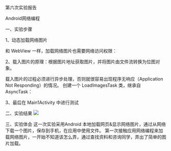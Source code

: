 第六次实验报告

Android网络编程

一、实验步骤

1、动态加载网络图片

和 WebView 一样，加载网络图片也需要网络访问权限：
    <uses-permission android:name="android.permission.INTERNET" />
    
2、载入图片的原理：根据图片地址获取图片，并将图片由文件流转换为位图对象。

载入图片的过程必须进行异步处理，否则就很容易出现程序无响应（Application Not Responding）的情况。
创建一个 LoadImagesTask 类，继承自 AsyncTask：

3、最后在 Main1Activity 中进行测试

二、实验结果
![](https://github.com/LaineChen/android-labs-2018/blob/master/com1614080901225/6.png)

三、实验体会
这一次实验采用Android 本地加载网页&显示网络图片，通过从网络下载一个图片，保存到手机，在应用中使用文件。
第一次接触应用网络编程来加载网络图片，一开始不知道该怎么弄，通过查找资料和咨询同学，弄出了简单的图片加载。
